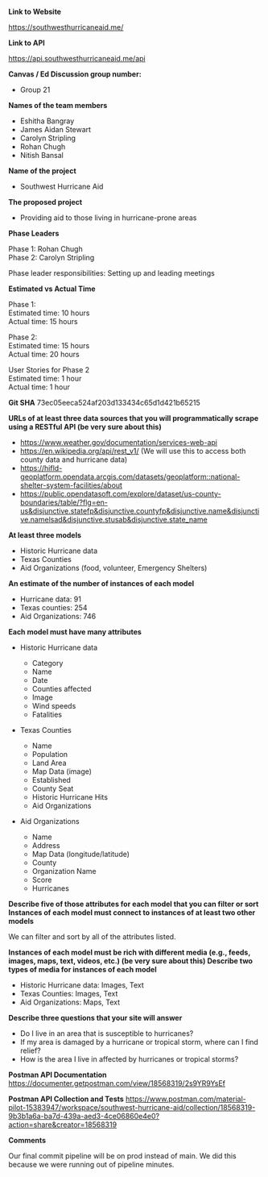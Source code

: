 **Link to Website**

https://southwesthurricaneaid.me/

**Link to API**

https://api.southwesthurricaneaid.me/api 

**Canvas / Ed Discussion group number:**
- Group 21

**Names of the team members**
- Eshitha Bangray
- James Aidan Stewart
- Carolyn Stripling
- Rohan Chugh
- Nitish Bansal


**Name of the project**
- Southwest Hurricane Aid

**The proposed project**
- Providing aid to those living in hurricane-prone areas

**Phase Leaders**

Phase 1: Rohan Chugh \
Phase 2: Carolyn Stripling

Phase leader responsibilities: Setting up and leading meetings

**Estimated vs Actual Time**

Phase 1: \
Estimated time: 10 hours \
Actual time: 15 hours

Phase 2: \
Estimated time: 15 hours \
Actual time: 20 hours

User Stories for Phase 2 \
Estimated time: 1 hour \
Actual time: 1 hour

**Git SHA**
73ec05eeca524af203d133434c65d1d421b65215

**URLs of at least three data sources that you will programmatically scrape using a RESTful API (be very sure about this)**
- https://www.weather.gov/documentation/services-web-api 
- https://en.wikipedia.org/api/rest_v1/ (We will use this to access both county data and hurricane data)
- https://hifld-geoplatform.opendata.arcgis.com/datasets/geoplatform::national-shelter-system-facilities/about
- https://public.opendatasoft.com/explore/dataset/us-county-boundaries/table/?flg=en-us&disjunctive.statefp&disjunctive.countyfp&disjunctive.name&disjunctive.namelsad&disjunctive.stusab&disjunctive.state_name


**At least three models**
- Historic Hurricane data
- Texas Counties
- Aid Organizations (food, volunteer, Emergency Shelters)


**An estimate of the number of instances of each model**
- Hurricane data: 91
- Texas counties: 254
- Aid Organizations: 746


**Each model must have many attributes**

- Historic Hurricane data
    - Category
    - Name
    - Date
    - Counties affected
    - Image
    - Wind speeds
    - Fatalities

- Texas Counties
    - Name
    - Population
    - Land Area
    - Map Data (image)
    - Established
    - County Seat
    - Historic Hurricane Hits
    - Aid Organizations

- Aid Organizations
    - Name
    - Address
    - Map Data (longitude/latitude)
    - County
    - Organization Name
    - Score
    - Hurricanes


**Describe five of those attributes for each model that you can filter or sort
Instances of each model must connect to instances of at least two other models**

We can filter and sort by all of the attributes listed.

**Instances of each model must be rich with different media (e.g., feeds, images, maps, text, videos, etc.) (be very sure about this)
Describe two types of media for instances of each model**

- Historic Hurricane data: Images, Text
- Texas Counties: Images, Text
- Aid Organizations: Maps, Text



**Describe three questions that your site will answer**
- Do I live in an area that is susceptible to hurricanes?
- If my area is damaged by a hurricane or tropical storm, where can I find relief?
- How is the area I live in affected by hurricanes or tropical storms?

**Postman API Documentation**
https://documenter.getpostman.com/view/18568319/2s9YR9YsEf

**Postman API Collection and Tests**
https://www.postman.com/material-pilot-15383947/workspace/southwest-hurricane-aid/collection/18568319-9b3b1a6a-ba7d-439a-aed3-4ce06860e4e0?action=share&creator=18568319


**Comments**

Our final commit pipeline will be on prod instead of main.
We did this because we were running out of pipeline minutes.